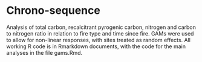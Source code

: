 # Chrono-sequence
Analysis of total carbon, recalcitrant pyrogenic carbon, nitrogen and carbon to nitrogen ratio in 
relation to fire type and time since fire. GAMs were used to allow for non-linear responses, with sites 
treated as random effects. All working R code is in Rmarkdown documents, with the code for the main analyses
in the file gams.Rmd.
